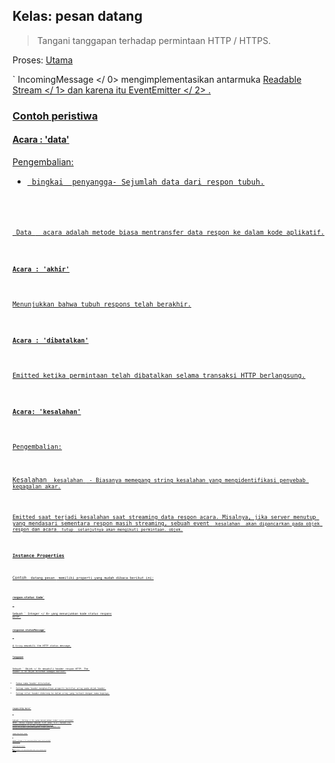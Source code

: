 ## Kelas: pesan datang

> Tangani tanggapan terhadap permintaan HTTP / HTTPS.

Proses: [Utama](../glossary.md#main-process)

` IncomingMessage </ 0> mengimplementasikan 
antarmuka <a href="https://nodejs.org/api/stream.html#stream_readable_streams"> Readable Stream </ 1> dan karena itu <a href="https://nodejs.org/api/events.html#events_class_eventemitter"> EventEmitter </ 2> .</p>

<h3>Contoh peristiwa</h3>

<h4>Acara : 'data'</h4>

<p>Pengembalian:</p>

<ul>
<li><code> bingkai</ 0>  penyangga- Sejumlah data dari respon tubuh.</li>
</ul>

<p><code> Data </ 0>  acara adalah metode biasa mentransfer data respon ke dalam kode aplikatif.</p>

<h4>Acara : 'akhir'</h4>

<p>Menunjukkan bahwa tubuh respons telah berakhir.</p>

<h4>Acara : 'dibatalkan'</h4>

<p>Emitted ketika permintaan telah dibatalkan selama transaksi HTTP berlangsung.</p>

<h4>Acara: 'kesalahan'</h4>

<p>Pengembalian:</p>

<p>Kesalahan <code> kesalahan </ 0> - Biasanya memegang string kesalahan yang mengidentifikasi penyebab kegagalan akar.</p>

<p>Emitted saat terjadi kesalahan saat streaming data respon acara. Misalnya, jika server menutup yang mendasari sementara respon masih streaming, sebuah event <code> kesalahan</ 0>  akan dipancarkan pada objek respon dan acara <code> tutup </ 0> selanjutnya akan mengikuti permintaan. objek.
</p>

<h3>Instance Properties</h3>

<p>Contoh <code> datang pesan </ 0> memiliki properti yang mudah dibaca berikut ini:</p>

<h4><code>respon.status Code`</h4> 

Sebuah ` Integer </ 0> yang menunjukkan kode status respons HTTP.</p>

<h4><code>response.statusMessage`</h4> 

A `String` mewakili the HTTP status message.

#### `Tanggapan`

Sebuah ` Objek </ 0> mewakili header respon HTTP. The <code> header </ 0> objek diformat sebagai berikut:</p>

<ul>
<li>Semua nama header diturunkan.</li>
<li>Setiap nama header menghasilkan properti bernilai array pada objek header.</li>
<li>Setiap nilai header didorong ke dalam array yang terkait dengan nama kopinya.</li>
</ul>

<h4><code>respon.http Versi`</h4> 

Sebuah ` String </ 0> yang menunjukkan nomor versi protokol HTTP . Nilai tipikal adalah '1.0' atau '1.1'. Selain itu <code> httpVersionMajor </ 0> dan <code> httpVersionMinor </ 0> adalah dua properti yang dapat dibaca Integer yang mengembalikan masing-masing bilangan utama HTTP dan versi minor.</p>

<h4><code>respon.http Versi utama`</h4> 

Sebuah ` Integer </ 0> yang menunjukkan nomor versi protokol utama HTTP .</p>

<h4><code>respon.http Versi kecil`</h4> 

Sebuah  Integer </ 0> yang menunjukkan nomor versi protokol HTTP minor .</p>
